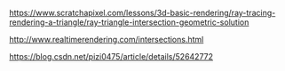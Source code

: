 https://www.scratchapixel.com/lessons/3d-basic-rendering/ray-tracing-rendering-a-triangle/ray-triangle-intersection-geometric-solution

http://www.realtimerendering.com/intersections.html

https://blog.csdn.net/pizi0475/article/details/52642772